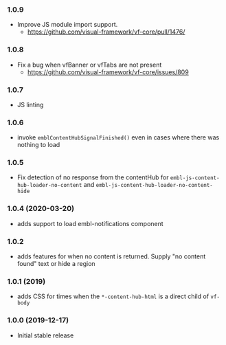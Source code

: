 ### 1.0.9

* Improve JS module import support.
  * https://github.com/visual-framework/vf-core/pull/1476/

### 1.0.8

* Fix a bug when vfBanner or vfTabs are not present
  * https://github.com/visual-framework/vf-core/issues/809

### 1.0.7

* JS linting

### 1.0.6

* invoke `emblContentHubSignalFinished()` even in cases where there was nothing to load

### 1.0.5

* Fix detection of no response from the contentHub for `embl-js-content-hub-loader-no-content` and `embl-js-content-hub-loader-no-content-hide`

### 1.0.4 (2020-03-20)

* adds support to load embl-notifications component

### 1.0.2

* adds features for when no content is returned. Supply "no content found" text or hide a region

### 1.0.1 (2019)

* adds CSS for times when the `*-content-hub-html` is a direct child of `vf-body`

### 1.0.0 (2019-12-17)

* Initial stable release
